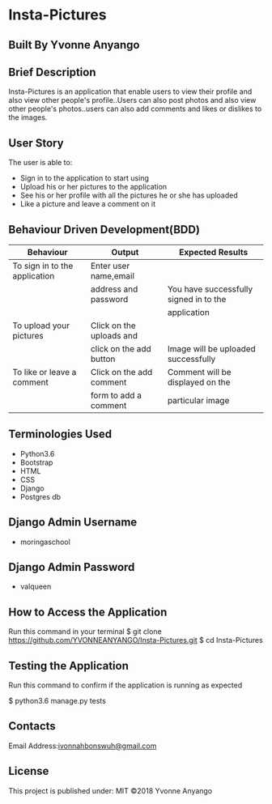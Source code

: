 # Insta-Pictures

## Built By Yvonne Anyango

## Brief Description

Insta-Pictures is an application that enable users to view their profile and also view other people's profile..Users can also post photos and also view other people's photos..users can also add comments and likes or dislikes to the images.

## User Story

The user is able to:
* Sign in to the application to start using
* Upload his or her pictures to the application
* See his or her profile with all the pictures he or     she has uploaded
* Like a picture and leave a comment on it

## Behaviour Driven Development(BDD)

 Behaviour                    | Output                      | Expected Results                       |
------------------------------|-----------------------------|----------------------------------------|
 To sign in to the application| Enter user name,email       |                                        |
                              | address and password        | You have successfully signed in to the |
                              |                             | application                            |
 To upload your pictures      | Click on the uploads and    |                                        |
                              | click on the add button     | Image will be uploaded successfully    |
 To like or leave a comment   | Click on the add comment    | Comment will be displayed on the       |
                              | form to add a comment       | particular image                       |
                            
                                                             
## Terminologies Used

* Python3.6
* Bootstrap
* HTML
* CSS
* Django
* Postgres db

## Django Admin Username

* moringaschool

## Django Admin Password

* valqueen

## How to Access the Application

Run this command in your terminal
$ git clone https://github.com/YVONNEANYANGO/Insta-Pictures.git
$ cd Insta-Pictures

## Testing the Application

Run this command to confirm if the application is running as expected

$ python3.6 manage.py tests

## Contacts

Email Address:ivonnahbonswuh@gmail.com

## License

This project is published under:
MIT ©2018 Yvonne Anyango